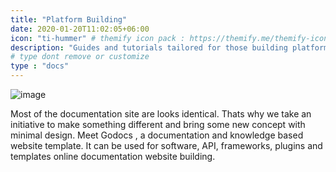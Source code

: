 ```yaml
---
title: "Platform Building"
date: 2020-01-20T11:02:05+06:00
icon: "ti-hummer" # themify icon pack : https://themify.me/themify-icons
description: "Guides and tutorials tailored for those building platforms and infrastructure on top of wasmCloud."
# type dont remove or customize
type : "docs"
---
```


![image](getting-started.jpg?width=500px)

Most of the documentation site are looks identical. Thats why we take an initiative to make something different and bring some new concept with minimal design. Meet Godocs , a documentation and knowledge based website template. It can be used for software, API, frameworks, plugins and templates online documentation website building.